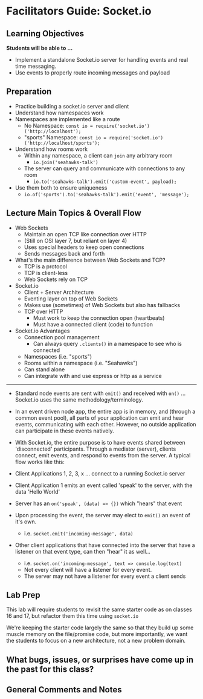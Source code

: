 # Facilitators Guide: Socket.io

## Learning Objectives

**Students will be able to ...**

* Implement a standalone Socket.io server for handling events and real time messaging.
* Use events to properly route incoming messages and payload

## Preparation
* Practice building a socket.io server and client
* Understand how namespaces work
* Namespaces are implemented like a route
  * No Namespace: `const io = require('socket.io')('http://localhost');`
  * "sports" Namespace: `const io = require('socket.io')('http://localhost/sports');`
* Understand how rooms work
  * Within any namespace, a client can `join` any arbitrary room
    * `io.join('seahawks-talk')`
  * The server can query and communicate with connections to any room
    * `io.to('seahawks-talk').emit('custom-event', payload);`
* Use them both to ensure uniqueness
  * `io.of('sports').to('seahawks-talk').emit('event', 'message');`

## Lecture Main Topics & Overall Flow

* Web Sockets
  * Maintain an open TCP like connection over HTTP
  * (Still on OSI layer 7, but reliant on layer 4)
  * Uses special headers to keep open connections
  * Sends messages back and forth
* What's the main difference between Web Sockets and TCP?
  * TCP is a protocol
  * TCP is client-less
  * Web Sockets rely on TCP
* Socket.io
  * Client + Server Architecture
  * Eventing layer on top of Web Sockets
  * Makes use (sometimes) of Web Sockets but also has fallbacks
  * TCP over HTTP
    * Must work to keep the connection open (heartbeats)
    * Must have a connected client (code) to function
* Socket.io Advantages
  * Connection pool management
    * Can always query `.clients()` in a namespace to see who is connected
  * Namespaces (i.e. "sports")
  * Rooms within a namespace (i.e. "Seahawks")
  * Can stand alone
  * Can integrate with and use express or http as a service
  
---

* Standard node events are sent with `emit()` and received with `on()` ... Socket.io uses the same methodology/terminology.

* In an event driven node app, the entire app is in memory, and (through a common event pool), all parts of your application can emit and hear events, communicating with each other.  However, no outside application can participate in these events natively.

* With Socket.io, the entire purpose is to have events shared between 'disconnected' participants.  Through a mediator (server), clients connect, emit events, and respond to events from the server.  A typical flow works like this:

* Client Applications 1, 2, 3, x ... connect to a running Socket.io server
* Client Application 1 emits an event called 'speak' to the server, with the data 'Hello World'
* Server has an `on('speak', (data) => {})` which "hears" that event
* Upon processing the event, the server may elect to `emit()` an event of it's own.
  * i.e. `socket.emit('incoming-message', data)`
* Other client applications that have connected into the server that have a listener on that event type, can then "hear" it as well... 
  * i.e. `socket.on('incoming-message', text => console.log(text)`
  * Not every client will have a listener for every event.
  * The server may not have a listener for every event a client sends
  
## Lab Prep
This lab will require students to revisit the same starter code as on classes 16 and 17, but refactor them this time using `socket.io`

We're keeping the starter code largely the same so that they build up some muscle memory on the file/promise code, but more importantly, we want the students to focus on a new architecture, not a new problem domain. 

## What bugs, issues, or surprises have come up in the past for this class?

## General Comments and Notes
